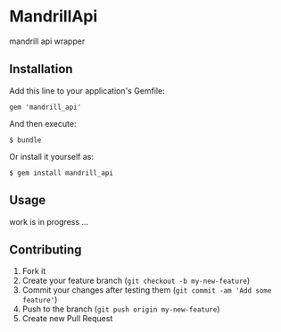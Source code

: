 # MandrillApi

mandrill api wrapper

## Installation

Add this line to your application's Gemfile:

    gem 'mandrill_api'

And then execute:

    $ bundle

Or install it yourself as:

    $ gem install mandrill_api

## Usage

work is in progress ...

## Contributing

1. Fork it
2. Create your feature branch (`git checkout -b my-new-feature`)
3. Commit your changes after testing them (`git commit -am 'Add some feature'`)
4. Push to the branch (`git push origin my-new-feature`)
5. Create new Pull Request

